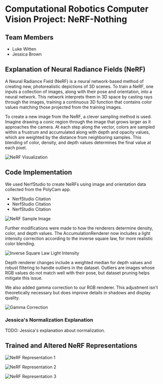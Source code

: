 # Computational Robotics Computer Vision Project: NeRF-Nothing

## Team Members

- Luke Witten
- Jessica Brown

## Explanation of Neural Radiance Fields (NeRF)

A Neural Radiance Field (NeRF) is a neural network-based method of creating new, photorealistic depictions of 3D scenes. To train a NeRF, one inputs a collection of images, along with their pose and orientation, into a neural network. This network interprets them in 3D space by casting rays through the images, training a continuous 3D function that contains color values matching those projected from the training images.

To create a new image from the NeRF, a clever sampling method is used. Imagine drawing a conic region through the image that grows larger as it approaches the camera. At each step along the vector, colors are sampled within a frustrum and accumulated along with depth and opacity values, which are weighted by the distance from neighboring samples. This blending of color, density, and depth values determines the final value at each pixel.

![NeRF Visualization](LINK_TO_YOUR_IMAGE)

## Code Implementation

We used NerfStudio to create NeRFs using image and orientation data collected from the PolyCam app.

- NerfStudio Citation
- NerfStudio Citation
- NerfStudio Citation

![NeRF Sample Image](LINK_TO_YOUR_IMAGE)

Further modifications were made to how the renderers determine density, color, and depth values. The AccumulationRenderer now includes a light intensity correction according to the inverse square law, for more realistic color blending.

![Inverse Square Law Light Intensity](LINK_TO_YOUR_IMAGE)

Depth renderer changes include a weighted median for depth values and robust filtering to handle outliers in the dataset. Outliers are images whose RGB values do not match well with their pose, but dataset pruning helps mitigate this issue.

We also added gamma correction to our RGB renderer. This adjustment isn't theoretically necessary but does improve details in shadows and display quality.

![Gamma Correction](LINK_TO_YOUR_IMAGE)

### Jessica's Normalization Explanation

TODO: Jessica's explanation about normalization.

## Trained and Altered NeRF Representations

![NeRF Representation 1](LINK_TO_YOUR_IMAGE)

![NeRF Representation 2](LINK_TO_YOUR_IMAGE)

![NeRF Representation 3](LINK_TO_YOUR_IMAGE)
